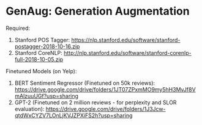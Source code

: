 # GenAug: Generation Augmentation

Required:

1. Stanford POS Tagger: https://nlp.stanford.edu/software/stanford-postagger-2018-10-16.zip
2. Stanford CoreNLP: http://nlp.stanford.edu/software/stanford-corenlp-full-2018-10-05.zip

Finetuned Models (on Yelp):

1. BERT Sentiment Regressor (Finetuned on 50k reviews): https://drive.google.com/drive/folders/1JT07ZPxmMO9my5hH3MvJf8VmAlzuuUGf?usp=sharing
2. GPT-2 (Finetuned on 2 million reviews - for perplexity and SLOR evaluation): https://drive.google.com/drive/folders/1J3Jcw-qtdWxCYZV7LOnLjKVJZPXiFS2h?usp=sharing